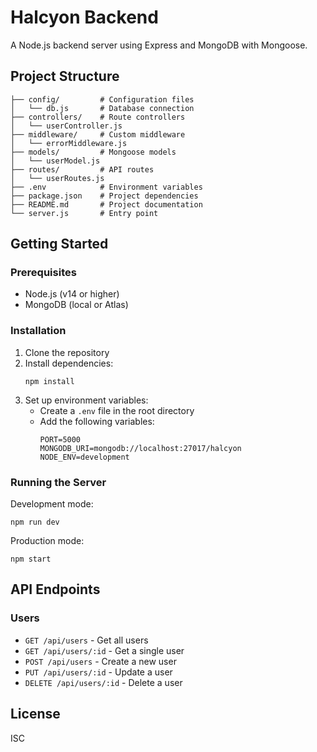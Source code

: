 # Halcyon Backend

A Node.js backend server using Express and MongoDB with Mongoose.

## Project Structure

```
├── config/         # Configuration files
│   └── db.js       # Database connection
├── controllers/    # Route controllers
│   └── userController.js
├── middleware/     # Custom middleware
│   └── errorMiddleware.js
├── models/         # Mongoose models
│   └── userModel.js
├── routes/         # API routes
│   └── userRoutes.js
├── .env            # Environment variables
├── package.json    # Project dependencies
├── README.md       # Project documentation
└── server.js       # Entry point
```

## Getting Started

### Prerequisites

- Node.js (v14 or higher)
- MongoDB (local or Atlas)

### Installation

1. Clone the repository
2. Install dependencies:
   ```
   npm install
   ```
3. Set up environment variables:
   - Create a `.env` file in the root directory
   - Add the following variables:
     ```
     PORT=5000
     MONGODB_URI=mongodb://localhost:27017/halcyon
     NODE_ENV=development
     ```

### Running the Server

Development mode:
```
npm run dev
```

Production mode:
```
npm start
```

## API Endpoints

### Users

- `GET /api/users` - Get all users
- `GET /api/users/:id` - Get a single user
- `POST /api/users` - Create a new user
- `PUT /api/users/:id` - Update a user
- `DELETE /api/users/:id` - Delete a user

## License

ISC
